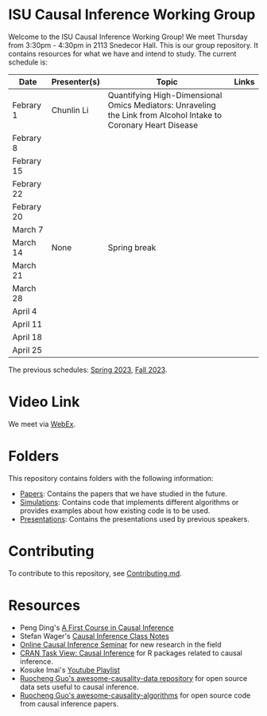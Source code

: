 # ISU Causal Inference Working Group

Welcome to the ISU Causal Inference Working Group! We meet Thursday from
3:30pm - 4:30pm in 2113 Snedecor Hall. This is our group repository. It
contains resources for what we have and intend to study. The current schedule
is:

| Date | Presenter(s) | Topic | Links |
| ----- | ----------  | ------| ----  |
| Febrary 1  | Chunlin Li | Quantifying High-Dimensional Omics Mediators: Unraveling the Link from Alcohol Intake to Coronary Heart Disease |     |
| Febrary 8  |            |    |    |
| Febrary 15 |            |    |    |
| Febrary 22 |            |    |    |
| Febrary 20 |            |    |    |
| March 7    |            |    |    |
| March 14   | None       | Spring break |    |
| March 21   |            |    |    |
| March 28   |            |    |    |
| April 4    |            |    |    |
| April 11   |            |    |    |
| April 18   |            |    |    |
| April 25   |            |    |    |

The previous schedules: [Spring 2023](/S2023_README.md), [Fall 2023](/F2023_README.md).

# Video Link
We meet via [WebEx](https://iastate.webex.com/iastate/j.php?MTID=m4c60f9b2f3868d100db942688f208eed).
# Folders

This repository contains folders with the following information:

* [Papers](Papers/): Contains the papers that we have studied in the future.
* [Simulations](Simulations/): Contains code that implements different 
    algorithms or provides examples about how existing code is to be used.
* [Presentations](Presentations/): Contains the presentations used by previous
    speakers.

# Contributing

To contribute to this repository, see [Contributing.md](Contributing.md).

# Resources

* Peng Ding's [A First Course in Causal Inference](https://arxiv.org/abs/2305.18793)
* Stefan Wager's [Causal Inference Class
  Notes](https://web.stanford.edu/~swager/stats361.pdf)
* [Online Causal Inference Seminar](https://sites.google.com/view/ocis/home)
  for new research in the field
* [CRAN Task View: Causal
  Inference](https://cran.r-project.org/web/views/CausalInference.html) for R
  packages related to causal inference.
* Kosuke Imai's [Youtube Playlist](https://www.youtube.com/@imaikosuke)
* [Ruocheng Guo's awesome-causality-data
  repository](https://github.com/rguo12/awesome-causality-data) for open source
  data sets useful to causal inference.
* [Ruocheng Guo's
  awesome-causality-algorithms](https://github.com/rguo12/awesome-causality-algorithms)
  for open source code from causal inference papers.
